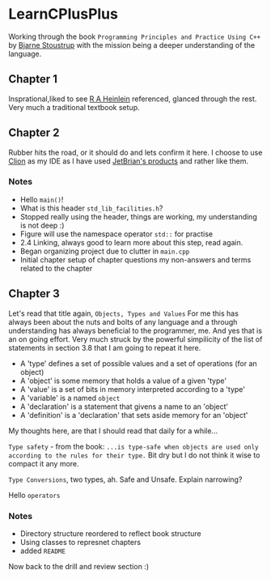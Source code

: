 # LearnCPlusPlus
Working through  the book `Programming Principles and Practice Using C++` by [Bjarne Stoustrup](http://www.stroustrup.com/bio.html) with the mission being a deeper understanding of the language.

## Chapter 1

Insprational,liked to see [R A Heinlein](https://en.wikipedia.org/wiki/Robert_A._Heinlein) referenced, glanced through the rest. Very much a traditional textbook setup.

## Chapter 2

Rubber hits the road, or it should do and lets confirm it here. I choose to use [Clion](https://www.jetbrains.com/clion/features/) as my IDE as I have used [JetBrian's products](https://www.jetbrains.com) and rather like them. 

### Notes

- Hello `main()`!
- What is this header `std_lib_facilities.h`?
- Stopped really using the header, things are working, my understanding is not deep :)
- Figure will use the  namespace operator `std::` for practise
- 2.4 Linking, always good to learn more about this step, read again.
- Began organizing project due to clutter in `main.cpp`
- Initial chapter setup of chapter questions my non-answers and terms related to the chapter


## Chapter 3

Let's read that title again, ```Objects, Types and Values``` For me this has always been about the nuts and bolts of any language and a through understanding has always beneficial to the programmer, me. And yes that is an on going effort. Very much struck by the powerful simpilicity of the  list of statements in section 3.8 that I am going to repeat it here.

- A 'type' defines a set of possible values and a set of operations (for an object) 
- A 'object' is some memory that holds a value of a given 'type'
- A 'value' is a set of bits in memory interpreted according to a 'type'
- A 'variable' is a named `object`
- A 'declaration' is a statement that givens a name to an 'object'
- A 'definition' is a 'declaration' that sets aside memory for an 'object'

My thoughts here, are that I should read that daily for a while...

`Type safety` - from the book: ```...is type-safe when objects are used only according to the rules for their type.``` Bit dry but I do not think it wise to compact it any more.

`Type Conversions`, two types, ah. Safe and Unsafe.  Explain narrowing?

Hello `operators`

### Notes
- Directory structure reordered to reflect book structure
- Using classes to represnet chapters
- added `README` 


Now back to the drill and review section :)

